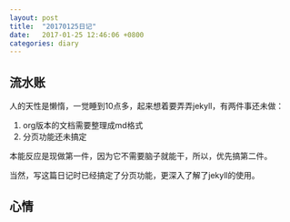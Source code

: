 ```yaml
---
layout: post
title:  "20170125日记"
date:   2017-01-25 12:46:06 +0800
categories: diary
---
```


流水账
---
人的天性是懒惰，一觉睡到10点多，起来想着要弄弄jekyll，有两件事还未做：

1. org版本的文档需要整理成md格式
2. 分页功能还未搞定

本能反应是现做第一件，因为它不需要脑子就能干，所以，优先搞第二件。

当然，写这篇日记时已经搞定了分页功能，更深入了解了jekyll的使用。

心情
---

